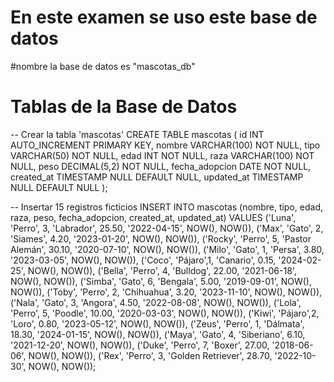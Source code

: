 # En este examen se uso este base de datos 
#nombre la base de datos es "mascotas_db" 
# Tablas de la Base de Datos 
-- Crear la tabla 'mascotas'
CREATE TABLE mascotas (
    id              INT AUTO_INCREMENT PRIMARY KEY,
    nombre          VARCHAR(100) NOT NULL,
    tipo            VARCHAR(50)  NOT NULL,
    edad            INT          NOT NULL,
    raza            VARCHAR(100) NOT NULL,
    peso            DECIMAL(5,2) NOT NULL,
    fecha_adopcion  DATE         NOT NULL,
    created_at      TIMESTAMP    NULL DEFAULT NULL,
    updated_at      TIMESTAMP    NULL DEFAULT NULL
);

-- Insertar 15 registros ficticios
INSERT INTO mascotas (nombre, tipo, edad, raza, peso, fecha_adopcion, created_at, updated_at) VALUES
('Luna',  'Perro', 3, 'Labrador',         25.50, '2022-04-15', NOW(), NOW()),
('Max',   'Gato',  2, 'Siames',           4.20,  '2023-01-20', NOW(), NOW()),
('Rocky', 'Perro', 5, 'Pastor Alemán',    30.10, '2020-07-10', NOW(), NOW()),
('Milo',  'Gato',  1, 'Persa',            3.80,  '2023-03-05', NOW(), NOW()),
('Coco',  'Pájaro',1, 'Canario',          0.15,  '2024-02-25', NOW(), NOW()),
('Bella', 'Perro', 4, 'Bulldog',          22.00, '2021-06-18', NOW(), NOW()),
('Simba', 'Gato',  6, 'Bengala',          5.00,  '2019-09-01', NOW(), NOW()),
('Toby',  'Perro', 2, 'Chihuahua',        3.20,  '2023-11-10', NOW(), NOW()),
('Nala',  'Gato',  3, 'Angora',           4.50,  '2022-08-08', NOW(), NOW()),
('Lola',  'Perro', 5, 'Poodle',           10.00, '2020-03-03', NOW(), NOW()),
('Kiwi',  'Pájaro',2, 'Loro',             0.80,  '2023-05-12', NOW(), NOW()),
('Zeus',  'Perro', 1, 'Dálmata',          18.30, '2024-01-15', NOW(), NOW()),
('Maya',  'Gato',  4, 'Siberiano',        6.10,  '2021-12-20', NOW(), NOW()),
('Duke',  'Perro', 7, 'Boxer',            27.00, '2018-06-06', NOW(), NOW()),
('Rex',   'Perro', 3, 'Golden Retriever', 28.70, '2022-10-30', NOW(), NOW());
